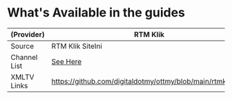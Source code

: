 # What's Available in the guides
| (Provider) | RTM Klik | MeWatch | Indonesia TV |
|--|--|--|--|
| Source | RTM Klik SiteIni | Singtel TV SiteIni | UseeTV SiteIni | 
| Channel List | [See Here](https://raw.githubusercontent.com/digitaldotmy/epg/main/assets/RTM-info.md) | [See Here](https://weareblahs.github.io/epg/misc/RTMK.md) | [See Here](https://weareblahs.github.io/epg/misc/RTMK.md) |
| XMLTV Links | https://github.com/digitaldotmy/ottmy/blob/main/rtmklik.xml   | https://github.com/digitaldotmy/ottmy/blob/main/Singapore.xml  | https://github.com/digitaldotmy/ottmy/blob/main/Indonesia.xml
